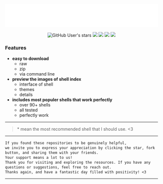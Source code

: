<!-- make with full of love <3 -->

<p align="center">
<img src="https://raw.githubusercontent.com/1337r0j4n/php-backdoors/main/.img/l0g0.png">
</p>

<p align="center">
<img alt="GitHub User's stars" src="https://img.shields.io/github/stars/1337r0j4n/php-backdoors?style=for-the-badge">
<img src="https://img.shields.io/github/forks/1337r0j4n/php-backdoors?color=ivory&style=for-the-badge">
<img src="https://img.shields.io/github/issues/1337r0j4n/php-backdoors?color=pink&style=for-the-badge">
<img src="https://img.shields.io/badge/creator%20-1337r0j4n-brown?style=for-the-badge">
<img src="https://api.visitorbadge.io/api/visitors?path=https%3A%2F%2Fgithub.com%2F1337r0j4n%2Fphp-backdoors&countColor=%23263759">
</p>

### Features 
- **easy to download**
  - raw
  - zip
  - via command line
- **preview the images of shell index**
  - interface of shell
  - themes
  - details
- **includes most populer shells that work perfectly**
  - over 90+ shells
  - all tested
  - perfectly work

----

> \* mean the most recommended shell that I should use. <3

---

```
If you found these repositories to be genuinely helpful,
we invite you to express your appreciation by clicking the star, fork button, and sharing them with your friends.
Your support means a lot to us!
Thank you for visiting and exploring the resources. If you have any questions or suggestions, feel free to reach out.
Thanks again, and have a fantastic day filled with positivity! <3
```
---
